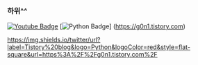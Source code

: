 ### 하위^^
[![Youtube Badge](https://img.shields.io/badge/Youtube-ff0000?style=flat-square&logo=youtube&link=https://www.youtube.com/channel/UC_iHjQ-h6496ac2xggA6m_g)](https://www.youtube.com/channel/UC_iHjQ-h6496ac2xggA6m_g)
[![Python Badge](https://img.shields.io/badge/-g0ni.tistory-brightgreen?style=flat-square&logo=python&link=https://g0n1.tistory.com)]
(https://g0n1.tistory.com)
<!--img.shields.io/badge/blog-g0ni.tistory-brightgreen-->
https://img.shields.io/twitter/url?label=Tistory%20blog&logo=Python&logoColor=red&style=flat-square&url=https%3A%2F%2Fg0n1.tistory.com%2F
<!--
**gon2gon2/gon2gon2** is a ✨ _special_ ✨ repository because its `README.md` (this file) appears on your GitHub profile.

Here are some ideas to get you started:

- 🔭 I’m currently working on ...
- 🌱 I’m currently learning ...
- 👯 I’m looking to collaborate on ...
- 🤔 I’m looking for help with ...
- 💬 Ask me about ...
- 📫 How to reach me: ...
- 😄 Pronouns: ...
- ⚡ Fun fact: ...
-->

